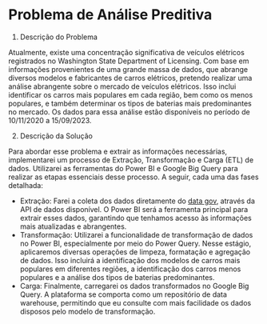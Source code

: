 # Problema de Análise Preditiva

1. Descrição do Problema

Atualmente, existe uma concentração significativa de veículos elétricos registrados no Washington State Department of Licensing. Com base em informações provenientes de uma grande massa de dados, que abrange diversos modelos e fabricantes de carros elétricos, 
pretendo realizar uma análise abrangente sobre o mercado de veículos elétricos. Isso inclui identificar os carros mais populares em cada região, bem como os menos populares, e também determinar os tipos de baterias mais predominantes no mercado. 
Os dados para essa análise estão disponíveis no período de 10/11/2020 a 15/09/2023.

2. Descrição da Solução

Para abordar esse problema e extrair as informações necessárias, implementarei um processo de Extração, Transformação e Carga (ETL) de dados. Utilizarei as ferramentas do Power BI e Google Big Query para realizar as etapas essenciais desse processo. A seguir, cada uma das fases detalhada:

- Extração: Farei a coleta dos dados diretamente do [data gov]([https://catalog.data.gov](https://catalog.data.gov/dataset/electric-vehicle-population-data)), através da API de dados disponível. O Power BI será a ferramenta principal para extrair esses dados, garantindo que tenhamos acesso às informações mais atualizadas e abrangentes.
- Transformação: Utilizarei a funcionalidade de transformação de dados no Power BI, especialmente por meio do Power Query. Nesse estágio, aplicaremos diversas operações de limpeza, formatação e agregação de dados. Isso incluirá a identificação dos modelos de carros mais populares em diferentes regiões, a identificação dos carros menos populares e a análise dos tipos de baterias predominantes.
- Carga: Finalmente, carregarei os dados transformados no Google Big Query. A plataforma se comporta como um repositório de data warehouse, permitindo que eu consulte com mais facilidade os dados disposos pelo modelo de transformação.
